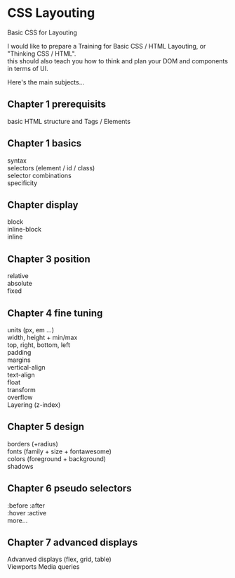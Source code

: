 # CSS Layouting
Basic CSS for Layouting  

I would like to prepare a Training for Basic CSS / HTML Layouting, or "Thinking CSS / HTML".  
this should also teach you how to think and plan your DOM and components in terms of UI.  

Here's the main subjects...  

## Chapter 1 prerequisits 
basic HTML structure and Tags / Elements

## Chapter 1 basics
syntax  
selectors (element / id / class)  
selector combinations  
specificity

## Chapter display
block  
inline-block  
inline  

## Chapter 3 position
relative  
absolute  
fixed  

## Chapter 4 fine tuning
units (px, em ...)  
width, height + min/max  
top, right, bottom, left  
padding  
margins  
vertical-align  
text-align  
float  
transform  
overflow  
Layering (z-index)  

## Chapter 5 design
borders (+radius)  
fonts (family + size + fontawesome)  
colors (foreground + background)  
shadows

## Chapter 6 pseudo selectors
:before :after  
:hover :active  
more...

## Chapter 7 advanced displays
Advanved displays (flex, grid, table)  
Viewports
Media queries
